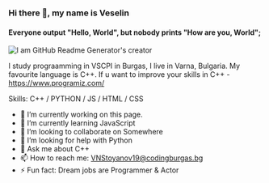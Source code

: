 ### Hi there 👋, my name is Veselin
#### Everyone output "Hello, World", but nobody prints "How are you, World";
![I am GitHub Readme Generator's creator](https://i.pinimg.com/originals/90/7a/20/907a20e1626e2911f7cfbb6fefe11a7d.png)

I study prograamming in VSCPI in Burgas, I live in Varna, Bulgaria. My favourite language is C++. If u want to improve your skills in C++ - https://www.programiz.com/

Skills: C++ / PYTHON / JS / HTML / CSS

- 🔭 I’m currently working on this page. 
- 🌱 I’m currently learning JavaScript 
- 👯 I’m looking to collaborate on Somewhere 
- 🤔 I’m looking for help with Python 
- 💬 Ask me about C++ 
- 📫 How to reach me: VNStoyanov19@codingburgas.bg 
- ⚡ Fun fact: Dream jobs are Programmer & Actor 




